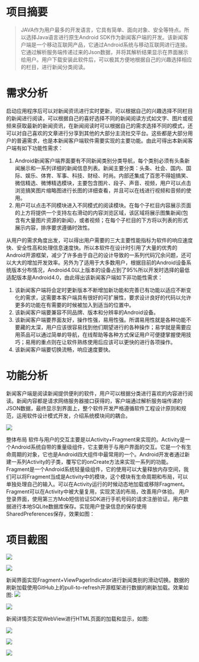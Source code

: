 # 项目摘要 #
> JAVA作为用户最多的开发语言，它具有简单、面向对象、安全等特点。所以选择Java语言进行原生Android SDK作为新闻客户端的开发。该新闻客户端是一个移动互联网产品，它通过Android系统与移动互联网进行连接。它通过解析服务端传递过来的Json数据，并将其解析结果显示在界面展示给用户。用户下载安装此软件后，可以极其方便地根据自己的兴趣选择相应的栏目，进行新闻分类阅读。

# 需求分析 #
启动应用程序后可以对新闻资讯进行实时更新，可以根据自己的兴趣选择不同栏目的新闻进行阅读，可以根据自己的喜好选择不同的新闻阅读方式如文字、图片或视频来获取最新的新闻资讯，在新闻阅读时可以根据自己的需求选择不同的模式，还可以对自己喜欢的文章进行分享到其他的大部分主流社交平台。这些都是大部分用户的普遍需求，也是本新闻客户端软件需要实现的主要功能。由此可得出本新闻客户端有如下功能性需求：

1. Android新闻客户端界面要有不同新闻类别分类导航，每个类别必须有头条新闻展示和一系列详细的新闻信息列表。新闻主要分类：头条、社会、国内、国际、娱乐、体育、军事、科技、财经、时尚。内部还集成了百思不得姐搞笑、微信精选、微博精选模块，主要包含图片、段子、声音、视频，用户可以点击浏览搞笑图片缩略图进行长图的详细查看，并且可以在线进行视频和音频的使用。
2. 用户可以点击不同模块进入不同模式的阅读模块。在每个子栏目内容展示页面的上方将提供一个支持左右滑动的内容浏览区域，该区域将展示图集新闻(包含有大量图片资源的新闻)，或者视频；在每个子栏目的下方将以列表的形式展示内容，排序要求遵循时效性。

从用户的需求角度出发，可以得出用户需要的三大主要性能指标为软件的响应速度快、安全性高和处理信息速度快。所以本软件在设计时引用了大量的优秀的Android开源框架，减少了许多由于自己的设计导致的一系列代码冗余问题，还可以大大的增加开发效率。另外为了适用于大多数用户，根据目前的Android设备系统版本分布情况，Android4.0以上版本的设备占到了95%所以开发时选择的最低适配版本是Android4.0，由此得出该新闻客户端如下非功能性需求：

1. 该新闻客户端将会定时更新版本不断增加新功能和完善已有功能以适应不断变化的需求，这需要本客户端具有很好的可扩展性，要求设计良好的代码以允许更多的功能在有需要的时候被加入到适当的位置中。
2. 该新闻客户端要兼容不同品牌、版本和分辨率的Android设备。 
3. 该新闻客户端要界面友好，操作性强，易用性强。所谓易用性就是各种功能不要藏的太深，用户应该很容易找到他们期望进行的各种操作；易学就是需要应用茶品可以通过简单的导航，在线帮助等各种方式保证用户可便捷掌握使用技巧；易用的重点则在让软件熟练使用后应该可以更快的进行各项操作。
4. 该新闻客户端要切换流畅，响应速度要快。

# 功能分析 #

新闻客户端是阅读新闻提供便利的软件，用户可以根据分类进行喜欢的内容进行阅读。新闻内容都是请求网络服务器接口获得的，客户端通过解析服务端传递的JSON数据，最终显示到界面上，整个软件开发严格遵循软件工程设计原则和规范，运用软件设计模式开发，介绍系统模块间的耦合。

![](https://github.com/zhangxieliu/NewsClient/blob/master/picture/8.png)

整体布局
软件与用户的交互主要是以Activity+Fragment来实现的。Activity是一个Android系统自带的重量级组件，它主要用于与用户界面的交互。它是一个有生命周期的对象，它也是Android四大组件中最常用的一个。Android开发者通过新建一系列Activity的子类，覆写它的onCreate方法来实现一系列的功能。Fragment是一个Android系统轻量级组件，它的使用可以大量释放内存空间，我们可以将Fragment当成是Activity中的模块，这个模块有生命周期和布局，可以单独处理自己的输入。可以在Activity运行的时候动态地加载或移除Fragment。Fragment可以在Activity中被大量复用，实现灵活的布局，改善用户体验。
用户登录界面，使用第三方Mob短信验证SDK进行手机号码的请求注册验证。用户数据进行本地SQLite数据库保存。实现用户登录信息的保存使用SharedPreferences保存，效果如图：


# 项目截图 #

![](https://github.com/zhangxieliu/NewsClient/blob/master/picture/1.jpg)

![](https://github.com/zhangxieliu/NewsClient/blob/master/picture/2.jpg)

新闻界面实现Fragment+ViewPagerIndicator进行新闻类别的滑动切换。数据的刷新加载使用GitHub上的pull-to-refresh开源框架进行数据的刷新加载。效果如图:
![](https://github.com/zhangxieliu/NewsClient/blob/master/picture/3.jpg)

![](https://github.com/zhangxieliu/NewsClient/blob/master/picture/4.jpg)

新闻详情页实现WebView进行HTML页面的加载和显示，如图:

![](https://github.com/zhangxieliu/NewsClient/blob/master/picture/5.jpg)

![](https://github.com/zhangxieliu/NewsClient/blob/master/picture/6.jpg)

![](https://github.com/zhangxieliu/NewsClient/blob/master/picture/7.jpg)
